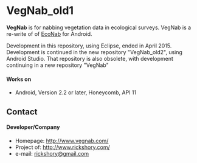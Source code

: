 VegNab_old1
======
**VegNab** is for nabbing vegetation data in ecological surveys.
 VegNab is a re-write of of [EcoNab](http://www.niiss.org/cwis438/gather/EcoNab/EcoNabDownload.php) for Android.

 Development in this repository, using Eclipse, ended in April 2015. Development is continued in the new repository "VegNab_old2", using Android Studio. That repository is also obsolete, with development continuing in a new repository "VegNab"


#### Works on
* Android, Version 2.2 or later, Honeycomb, API 11


## Contact
#### Developer/Company
* Homepage: http://www.vegnab.com/
* Project of: http://www.rickshory.com/
* e-mail: rickshory@gmail.com
